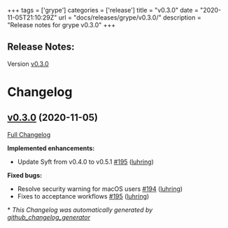 +++
tags = ['grype']
categories = ['release']
title = "v0.3.0"
date = "2020-11-05T21:10:29Z"
url = "docs/releases/grype/v0.3.0/"
description = "Release notes for grype v0.3.0"
+++

## Release Notes:
Version [v0.3.0](https://github.com/anchore/grype/releases/tag/v0.3.0)

# Changelog

## [v0.3.0](https://github.com/anchore/grype/tree/v0.3.0) (2020-11-05)

[Full Changelog](https://github.com/anchore/grype/compare/v0.2.0...v0.3.0)

**Implemented enhancements:**

- Update Syft from v0.4.0 to v0.5.1 [\#195](https://github.com/anchore/grype/pull/195) ([luhring](https://github.com/luhring))

**Fixed bugs:**

- Resolve security warning for macOS users [\#194](https://github.com/anchore/grype/pull/194) ([luhring](https://github.com/luhring))
- Fixes to acceptance workflows [\#195](https://github.com/anchore/grype/pull/195) ([luhring](https://github.com/luhring))


\* *This Changelog was automatically generated by [github_changelog_generator](https://github.com/github-changelog-generator/github-changelog-generator)*
